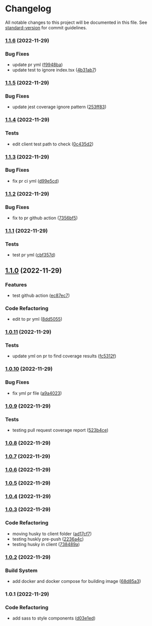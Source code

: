 # Changelog

All notable changes to this project will be documented in this file. See [standard-version](https://github.com/conventional-changelog/standard-version) for commit guidelines.

### [1.1.6](https://github.com/esaldivar/ReactTSTemplate/compare/v1.1.5...v1.1.6) (2022-11-29)


### Bug Fixes

* update pr yml ([f9948ba](https://github.com/esaldivar/ReactTSTemplate/commit/f9948ba4eb9e0988e8a1467f582046aa7ac5f261))
* update test to ignore index.tsx ([4b31ab7](https://github.com/esaldivar/ReactTSTemplate/commit/4b31ab7794649a2279f3caadcff8283c84365e3b))

### [1.1.5](https://github.com/esaldivar/ReactTSTemplate/compare/v1.1.4...v1.1.5) (2022-11-29)


### Bug Fixes

* update jest coverage ignore pattern ([253ff83](https://github.com/esaldivar/ReactTSTemplate/commit/253ff83c7f163d561cb694faf3695cf8e66b6e2d))

### [1.1.4](https://github.com/esaldivar/ReactTSTemplate/compare/v1.1.3...v1.1.4) (2022-11-29)


### Tests

* edit client test path to check ([0c435d2](https://github.com/esaldivar/ReactTSTemplate/commit/0c435d2888280e949ebd514dcb815446e93d91b7))

### [1.1.3](https://github.com/esaldivar/ReactTSTemplate/compare/v1.1.2...v1.1.3) (2022-11-29)


### Bug Fixes

* fix pr ci yml ([d99e5cd](https://github.com/esaldivar/ReactTSTemplate/commit/d99e5cd65d0ec917fdb17109ed02e61a56a41592))

### [1.1.2](https://github.com/esaldivar/ReactTSTemplate/compare/v1.1.1...v1.1.2) (2022-11-29)


### Bug Fixes

* fix to pr github action ([7356bf5](https://github.com/esaldivar/ReactTSTemplate/commit/7356bf5a5bd64cad6a625df1c6af11a73b918ee5))

### [1.1.1](https://github.com/esaldivar/ReactTSTemplate/compare/v1.1.0...v1.1.1) (2022-11-29)


### Tests

* test pr yml ([cbf357d](https://github.com/esaldivar/ReactTSTemplate/commit/cbf357d5ca968b98120f78d485195250b1f4fed1))

## [1.1.0](https://github.com/esaldivar/ReactTSTemplate/compare/v1.0.11...v1.1.0) (2022-11-29)


### Features

* test github action ([ec87ec7](https://github.com/esaldivar/ReactTSTemplate/commit/ec87ec70778a2f735a35a792a946b5ff17fa9c7a))


### Code Refactoring

* edit to pr yml ([8dd5055](https://github.com/esaldivar/ReactTSTemplate/commit/8dd5055e83029de67fe34cdf1a48af79be004cb3))

### [1.0.11](https://github.com/esaldivar/ReactTSTemplate/compare/v1.0.10...v1.0.11) (2022-11-29)


### Tests

* update yml on pr to find coverage results ([fc5312f](https://github.com/esaldivar/ReactTSTemplate/commit/fc5312f42e8222050f7afd283e762ea7fc56839d))

### [1.0.10](https://github.com/esaldivar/ReactTSTemplate/compare/v1.0.9...v1.0.10) (2022-11-29)


### Bug Fixes

* fix yml pr file ([a9a4023](https://github.com/esaldivar/ReactTSTemplate/commit/a9a4023f3ca250deaafd5a60a5e392e8926108c2))

### [1.0.9](https://github.com/esaldivar/ReactTSTemplate/compare/v1.0.8...v1.0.9) (2022-11-29)


### Tests

* testing pull request coverage report ([523b4ce](https://github.com/esaldivar/ReactTSTemplate/commit/523b4ced185f3e67a3ad4ffaffedf1a66d5a1aae))

### [1.0.8](https://github.com/esaldivar/ReactTSTemplate/compare/v1.0.7...v1.0.8) (2022-11-29)

### [1.0.7](https://github.com/esaldivar/ReactTSTemplate/compare/v1.0.6...v1.0.7) (2022-11-29)

### [1.0.6](https://github.com/esaldivar/ReactTSTemplate/compare/v1.0.5...v1.0.6) (2022-11-29)

### [1.0.5](https://github.com/esaldivar/ReactTSTemplate/compare/v1.0.4...v1.0.5) (2022-11-29)

### [1.0.4](https://github.com/esaldivar/ReactTSTemplate/compare/v1.0.3...v1.0.4) (2022-11-29)

### [1.0.3](https://github.com/esaldivar/ReactTSTemplate/compare/v1.0.2...v1.0.3) (2022-11-29)


### Code Refactoring

* moving husky to client folder ([ad17cf7](https://github.com/esaldivar/ReactTSTemplate/commit/ad17cf73fdb4ae6421d574a865cdbf2971714767))
* testing huskly pre-push ([2236a4c](https://github.com/esaldivar/ReactTSTemplate/commit/2236a4c2958c3da2460efd065b9c3f3c6c830bdc))
* testing husky in client ([738489a](https://github.com/esaldivar/ReactTSTemplate/commit/738489a3696a924683603064d3011508b75a1968))

### [1.0.2](https://github.com/esaldivar/ReactTSTemplate/compare/v1.0.1...v1.0.2) (2022-11-29)


### Build System

* add docker and docker compose for building image ([68d85a3](https://github.com/esaldivar/ReactTSTemplate/commit/68d85a384b9f5918d15e0d339cac74414f5e3eaa))

### 1.0.1 (2022-11-29)


### Code Refactoring

* add sass to style components ([d03e1ed](https://github.com/esaldivar/ReactTSTemplate/commit/d03e1ed479f367e2c5e0c77982350277a5f6cf93))
